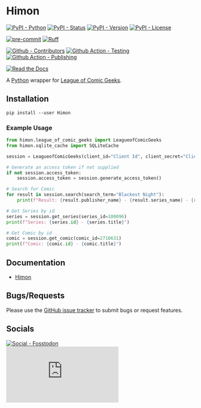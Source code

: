 # Himon

[![PyPI - Python](https://img.shields.io/pypi/pyversions/Himon.svg?logo=Python&label=Python&style=flat-square)](https://pypi.python.org/pypi/Himon/)
[![PyPI - Status](https://img.shields.io/pypi/status/Himon.svg?logo=Python&label=Status&style=flat-square)](https://pypi.python.org/pypi/Himon/)
[![PyPI - Version](https://img.shields.io/pypi/v/Himon.svg?logo=Python&label=Version&style=flat-square)](https://pypi.python.org/pypi/Himon/)
[![PyPI - License](https://img.shields.io/pypi/l/Himon.svg?logo=Python&label=License&style=flat-square)](https://opensource.org/licenses/MIT)

[![pre-commit](https://img.shields.io/badge/pre--commit-enabled-informational?logo=pre-commit&style=flat-square)](https://github.com/pre-commit/pre-commit)
[![Ruff](https://img.shields.io/badge/ruff-enabled-informational?logo=ruff&style=flat-square)](https://github.com/astral-sh/ruff)

[![Github - Contributors](https://img.shields.io/github/contributors/Buried-In-Code/Himon.svg?logo=Github&label=Contributors&style=flat-square)](https://github.com/Buried-In-Code/Himon/graphs/contributors)
[![Github Action - Testing](https://img.shields.io/github/actions/workflow/status/Buried-In-Code/Himon/testing.yaml?branch=main&logo=Github&label=Testing&style=flat-square)](https://github.com/Buried-In-Code/Himon/actions/workflows/testing.yaml)
[![Github Action - Publishing](https://img.shields.io/github/actions/workflow/status/Buried-In-Code/Himon/publishing.yaml?branch=main&logo=Github&label=Publishing&style=flat-square)](https://github.com/Buried-In-Code/Himon/actions/workflows/publishing.yaml)

[![Read the Docs](https://img.shields.io/readthedocs/himon?label=Read-the-Docs&logo=Read-the-Docs&style=flat-square)](https://himon.readthedocs.io/en/latest/?badge=latest)

A [Python](https://www.python.org/) wrapper for [League of Comic Geeks](https://leagueofcomicgeeks.com).

## Installation

```console
pip install --user Himon
```

### Example Usage

```python
from himon.league_of_comic_geeks import LeagueofComicGeeks
from himon.sqlite_cache import SQLiteCache

session = LeagueofComicGeeks(client_id="Client Id", client_secret="Client Secret", access_token=None, cache=SQLiteCache())

# Generate an access token if not supplied
if not session.access_token:
    session.access_token = session.generate_access_token()

# Search for Comic
for result in session.search(search_term="Blackest Night"):
    print(f"Result: {result.publisher_name} - {result.series_name} - {result.title}")

# Get Series by id
series = session.get_series(series_id=100096)
print(f"Series: {series.id} - {series.title}")

# Get Comic by id
comic = session.get_comic(comic_id=2710631)
print(f"Comic: {comic.id} - {comic.title}")
```

## Documentation

- [Himon](https://himon.readthedocs.io/en/stable)

## Bugs/Requests

Please use the [GitHub issue tracker](https://github.com/Buried-In-Code/Himon/issues) to submit bugs or request features.

## Socials

[![Social - Fosstodon](https://img.shields.io/badge/%40BuriedInCode-teal?label=Fosstodon&logo=mastodon&style=for-the-badge)](https://fosstodon.org/@BuriedInCode)\
[![Social - Matrix](https://img.shields.io/matrix/The-Dev-Environment:matrix.org?label=The-Dev-Environment&logo=matrix&style=for-the-badge)](https://matrix.to/#/#The-Dev-Environment:matrix.org)
